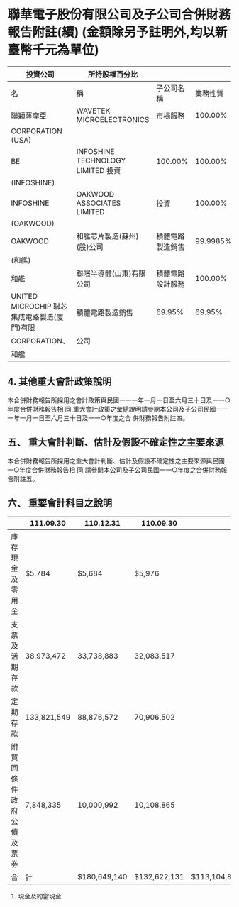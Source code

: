 # 聯華電子股份有限公司及子公司合併財務報告附註(續) (金額除另予註明外,均以新臺幣千元為單位)

| 投資公司                                     | 所持股權百分比                     |                  |          |           |                     |
|----------------------------------------------|------------------------------------|------------------|----------|-----------|---------------------|
| 名                                           | 稱                                 | 子公司名稱       | 業務性質 | 111.09.30 | 110.12.31 110.09.30 |
| 聯穎薩摩亞                                   | WAVETEK MICROELECTRONICS           | 市場服務         | 100.00%  | 100.00%   | 100.00%             |
| CORPORATION (USA)                            |                                    |                  |          |           |                     |
| BE                                           | INFOSHINE TECHNOLOGY LIMITED  投資 | 100.00%          | 100.00%  | 100.00%   |                     |
| (INFOSHINE)                                  |                                    |                  |          |           |                     |
| INFOSHINE                                    | OAKWOOD ASSOCIATES LIMITED         | 投資             | 100.00%  | 100.00%   | 100.00%             |
| (OAKWOOD)                                    |                                    |                  |          |           |                     |
| OAKWOOD                                      | 和艦芯片製造(蘇州)(股)公司         | 積體電路製造銷售 | 99.9985% | 99.9985%  | 99.9985%            |
| (和艦)                                       |                                    |                  |          |           |                     |
| 和艦                                         | 聯暻半導體(山東)有限公司           | 積體電路設計服務 | 100.00%  | 100.00%   | 100.00%             |
| UNITED MICROCHIP  聯芯集成電路製造(廈門)有限 | 積體電路製造銷售                   | 69.95%           | 69.95%   | 67.76%    |                     |
| CORPORATION、                                | 公司                               |                  |          |           |                     |
| 和艦                                         |                                    |                  |          |           |                     |

## 4. 其他重大會計政策說明

本合併財務報告所採用之會計政策與民國一一一年一月一日至六月三十日及一一○年度合併財務報告相 同,重大會計政策之彙總說明請參閱本公司及子公司民國一一一年一月一日至六月三十日及一一○年度之合 併財務報告附註四。

## 五、 重大會計判斷、估計及假設不確定性之主要來源

本合併財務報告所採用之重大會計判斷、估計及假設不確定性之主要來源與民國一一○年度合併財務報告相 同,請參閱本公司及子公司民國一一○年度之合併財務報告附註五。

## 六、 重要會計科目之說明

|                          | 111.09.30   | 110.12.31    | 110.09.30    |              |
|--------------------------|-------------|--------------|--------------|--------------|
| 庫存現金及零用金         | $5,784      | $5,684       | $5,976       |              |
| 支票及活期存款           | 38,973,472  | 33,738,883   | 32,083,517   |              |
| 定期存款                 | 133,821,549 | 88,876,572   | 70,906,502   |              |
| 附買回條件政府公債及票券 | 7,848,335   | 10,000,992   | 10,108,865   |              |
| 合                       | 計          | $180,649,140 | $132,622,131 | $113,104,860 |

1. 現金及約當現金
